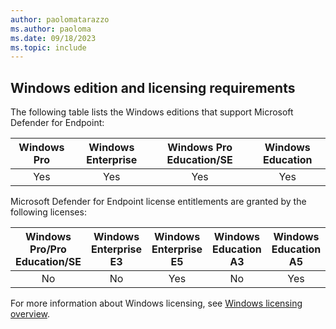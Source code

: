 ```yaml
---
author: paolomatarazzo
ms.author: paoloma
ms.date: 09/18/2023
ms.topic: include
---
```


## Windows edition and licensing requirements

The following table lists the Windows editions that support Microsoft Defender for Endpoint:

|Windows Pro|Windows Enterprise|Windows Pro Education/SE|Windows Education|
|:---:|:---:|:---:|:---:|
|Yes|Yes|Yes|Yes|

Microsoft Defender for Endpoint license entitlements are granted by the following licenses:

|Windows Pro/Pro Education/SE|Windows Enterprise E3|Windows Enterprise E5|Windows Education A3|Windows Education A5|
|:---:|:---:|:---:|:---:|:---:|
|No|No|Yes|No|Yes|

For more information about Windows licensing, see [Windows licensing overview](/windows/whats-new/windows-licensing).

